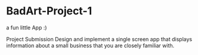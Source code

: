 # BadArt-Project-1
a fun little App :)

Project Submission
Design and implement a single screen app that displays information about a small business that you are closely familiar with.
